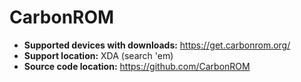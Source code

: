 # CarbonROM

+ **Supported devices with downloads:** https://get.carbonrom.org/
+ **Support location:** XDA (search 'em)
+ **Source code location:** https://github.com/CarbonROM
